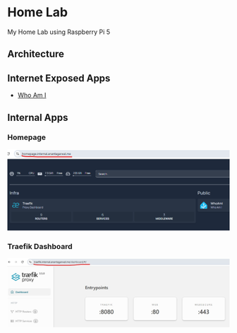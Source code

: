 # Home Lab
My Home Lab using Raspberry Pi 5

## Architecture

## Internet Exposed Apps
- [Who Am I](https://whoami.anantagarwal.me)

## Internal Apps

### Homepage

![Homepage](assets/homepage-internal.png)

### Traefik Dashboard

![Traefik Dashboard](assets/traefik-internal.jpg)
